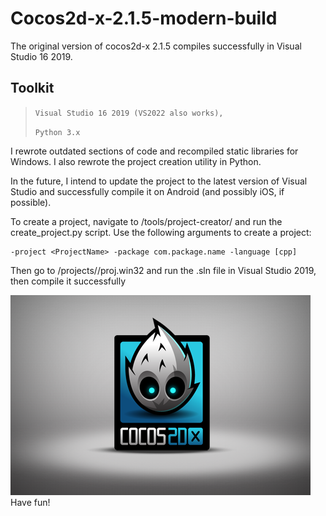 # Cocos2d-x-2.1.5-modern-build

The original version of cocos2d-x 2.1.5 compiles successfully in Visual Studio 16 2019.

## Toolkit
> `Visual Studio 16 2019 (VS2022 also works),`
> 
> `Python 3.x`

I rewrote outdated sections of code and recompiled static libraries for Windows. 
I also rewrote the project creation utility in Python.

In the future, I intend to update the project to the latest version of Visual Studio and successfully compile it on Android (and possibly iOS, if possible).

To create a project, navigate to <cocos2d>/tools/project-creator/ and run the create_project.py script.
Use the following arguments to create a project:
```
-project <ProjectName> -package com.package.name -language [cpp]
```
Then go to <cocos2d>/projects/<ProjectName>/proj.win32 and run the .sln file in Visual Studio 2019, then compile it successfully


![Cocos2d-x 2.1.5 Hello World](https://github.com/chetverochka/Cocos2d-x-2.1.5-modern-build/blob/main/HelloWorld.png)
Have fun!
